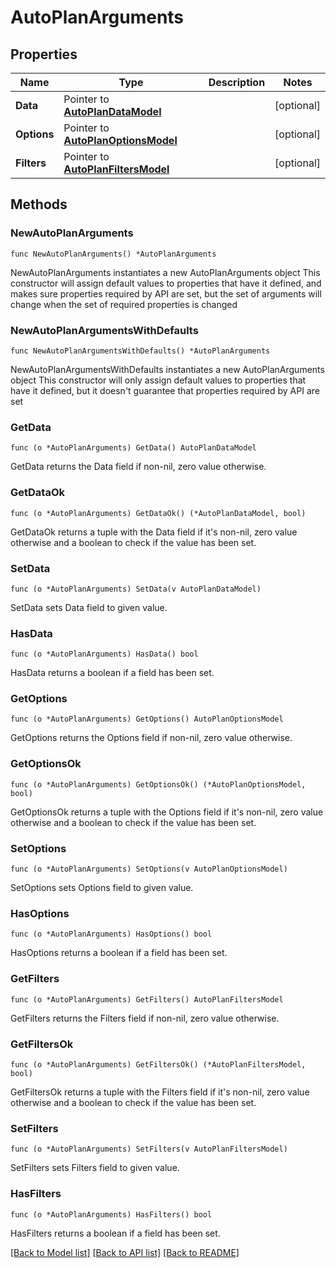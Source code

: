 # AutoPlanArguments

## Properties

Name | Type | Description | Notes
------------ | ------------- | ------------- | -------------
**Data** | Pointer to [**AutoPlanDataModel**](AutoPlanDataModel.md) |  | [optional] 
**Options** | Pointer to [**AutoPlanOptionsModel**](AutoPlanOptionsModel.md) |  | [optional] 
**Filters** | Pointer to [**AutoPlanFiltersModel**](AutoPlanFiltersModel.md) |  | [optional] 

## Methods

### NewAutoPlanArguments

`func NewAutoPlanArguments() *AutoPlanArguments`

NewAutoPlanArguments instantiates a new AutoPlanArguments object
This constructor will assign default values to properties that have it defined,
and makes sure properties required by API are set, but the set of arguments
will change when the set of required properties is changed

### NewAutoPlanArgumentsWithDefaults

`func NewAutoPlanArgumentsWithDefaults() *AutoPlanArguments`

NewAutoPlanArgumentsWithDefaults instantiates a new AutoPlanArguments object
This constructor will only assign default values to properties that have it defined,
but it doesn't guarantee that properties required by API are set

### GetData

`func (o *AutoPlanArguments) GetData() AutoPlanDataModel`

GetData returns the Data field if non-nil, zero value otherwise.

### GetDataOk

`func (o *AutoPlanArguments) GetDataOk() (*AutoPlanDataModel, bool)`

GetDataOk returns a tuple with the Data field if it's non-nil, zero value otherwise
and a boolean to check if the value has been set.

### SetData

`func (o *AutoPlanArguments) SetData(v AutoPlanDataModel)`

SetData sets Data field to given value.

### HasData

`func (o *AutoPlanArguments) HasData() bool`

HasData returns a boolean if a field has been set.

### GetOptions

`func (o *AutoPlanArguments) GetOptions() AutoPlanOptionsModel`

GetOptions returns the Options field if non-nil, zero value otherwise.

### GetOptionsOk

`func (o *AutoPlanArguments) GetOptionsOk() (*AutoPlanOptionsModel, bool)`

GetOptionsOk returns a tuple with the Options field if it's non-nil, zero value otherwise
and a boolean to check if the value has been set.

### SetOptions

`func (o *AutoPlanArguments) SetOptions(v AutoPlanOptionsModel)`

SetOptions sets Options field to given value.

### HasOptions

`func (o *AutoPlanArguments) HasOptions() bool`

HasOptions returns a boolean if a field has been set.

### GetFilters

`func (o *AutoPlanArguments) GetFilters() AutoPlanFiltersModel`

GetFilters returns the Filters field if non-nil, zero value otherwise.

### GetFiltersOk

`func (o *AutoPlanArguments) GetFiltersOk() (*AutoPlanFiltersModel, bool)`

GetFiltersOk returns a tuple with the Filters field if it's non-nil, zero value otherwise
and a boolean to check if the value has been set.

### SetFilters

`func (o *AutoPlanArguments) SetFilters(v AutoPlanFiltersModel)`

SetFilters sets Filters field to given value.

### HasFilters

`func (o *AutoPlanArguments) HasFilters() bool`

HasFilters returns a boolean if a field has been set.


[[Back to Model list]](../README.md#documentation-for-models) [[Back to API list]](../README.md#documentation-for-api-endpoints) [[Back to README]](../README.md)


